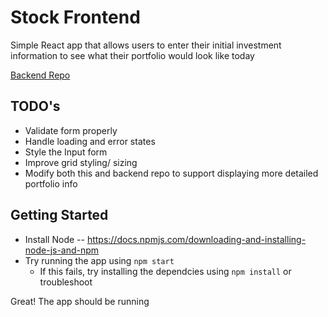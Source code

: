 # Stock Frontend
Simple React app that allows users to enter their initial investment information to see what their portfolio would look like today

[Backend Repo](https://github.com/tsukudabuddha/stock-backend/blob/main/README.md)

## TODO's
* Validate form properly
* Handle loading and error states
* Style the Input form
* Improve grid styling/ sizing
* Modify both this and backend repo to support displaying more detailed portfolio info

## Getting Started
* Install Node -- https://docs.npmjs.com/downloading-and-installing-node-js-and-npm
* Try running the app using `npm start`
    * If this fails, try installing the dependcies using `npm install` or troubleshoot

Great! The app should be running 
